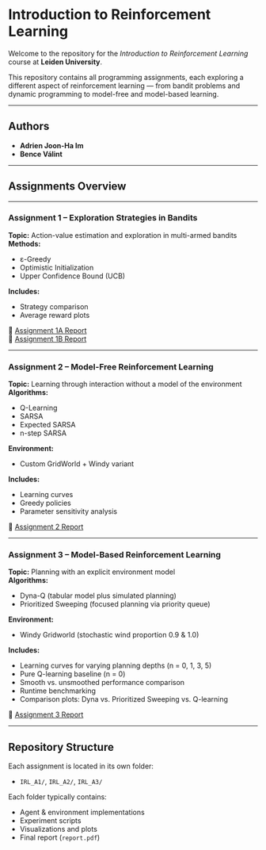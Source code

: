 # Introduction to Reinforcement Learning

Welcome to the repository for the *Introduction to Reinforcement Learning* course at **Leiden University**.

This repository contains all programming assignments, each exploring a different aspect of reinforcement learning — from bandit problems and dynamic programming to model-free and model-based learning.

---

## Authors

- **Adrien Joon-Ha Im**  
- **Bence Válint**

---

## Assignments Overview

---

### **Assignment 1 – Exploration Strategies in Bandits**

**Topic:** Action-value estimation and exploration in multi-armed bandits  
**Methods:**
- ε-Greedy  
- Optimistic Initialization  
- Upper Confidence Bound (UCB)

**Includes:**
- Strategy comparison  
- Average reward plots

📄 [Assignment 1A Report](IRL_A1/Assignment_1A_Report[FINAL].pdf)  
📄 [Assignment 1B Report](IRL_A1/Assignment_1B_Report[FINAL].pdf)

---

### **Assignment 2 – Model-Free Reinforcement Learning**

**Topic:** Learning through interaction without a model of the environment  
**Algorithms:**
- Q-Learning  
- SARSA  
- Expected SARSA  
- n-step SARSA

**Environment:**
- Custom GridWorld + Windy variant

**Includes:**
- Learning curves  
- Greedy policies  
- Parameter sensitivity analysis

📄 [Assignment 2 Report](IRL_A2/report.pdf)

---

### **Assignment 3 – Model-Based Reinforcement Learning**

**Topic:** Planning with an explicit environment model  
**Algorithms:**
- Dyna-Q (tabular model plus simulated planning)  
- Prioritized Sweeping (focused planning via priority queue)

**Environment:**
- Windy Gridworld (stochastic wind proportion 0.9 & 1.0)

**Includes:**
- Learning curves for varying planning depths (n = 0, 1, 3, 5)  
- Pure Q-learning baseline (n = 0)  
- Smooth vs. unsmoothed performance comparison  
- Runtime benchmarking  
- Comparison plots: Dyna vs. Prioritized Sweeping vs. Q-learning

📄 [Assignment 3 Report](IRL_A3/report.pdf)  

---

## Repository Structure

Each assignment is located in its own folder:

- `IRL_A1/`, `IRL_A2/`, `IRL_A3/`

Each folder typically contains:
- Agent & environment implementations  
- Experiment scripts  
- Visualizations and plots  
- Final report (`report.pdf`)
